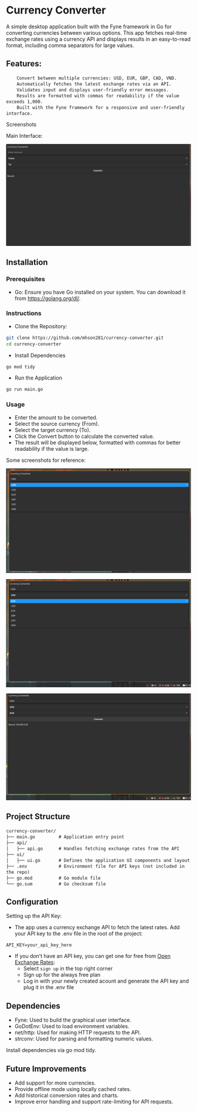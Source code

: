 # Currency Converter

A simple desktop application built with the Fyne framework in Go for converting currencies between various options. This app fetches real-time exchange rates using a currency API and displays results in an easy-to-read format, including comma separators for large values.

## Features:

```plaintext
    Convert between multiple currencies: USD, EUR, GBP, CAD, VND.
    Automatically fetches the latest exchange rates via an API.
    Validates input and displays user-friendly error messages.
    Results are formatted with commas for readability if the value exceeds 1,000.
    Built with the Fyne framework for a responsive and user-friendly interface.
```

Screenshots

Main Interface:

![Main Interface](./assets/screenshots/main_interface.png)

## Installation

### Prerequisites

- Go: Ensure you have Go installed on your system. You can download it from https://golang.org/dl/.

### Instructions

- Clone the Repository:

```bash
git clone https://github.com/mhson281/currency-converter.git
cd currency-converter

```

- Install Dependencies

```bash
go mod tidy
```

- Run the Application

```bash
go run main.go
```

### Usage

- Enter the amount to be converted.
- Select the source currency (From).
- Select the target currency (To).
- Click the Convert button to calculate the converted value.
- The result will be displayed below, formatted with commas for better readability if the value is large.

Some screenshots for reference:

![select-from](./assets/screenshots/select_from_currency.png)

![select-to](./assets/screenshots/select_to_currency.png)

![result](./assets/screenshots/result.png)

## Project Structure

```plaintext
currency-converter/
├── main.go         # Application entry point
├── api/
│   ├── api.go      # Handles fetching exchange rates from the API
├── ui/
│   ├── ui.go       # Defines the application UI components and layout
├── .env            # Environment file for API keys (not included in the repo)
├── go.mod          # Go module file
└── go.sum          # Go checksum file

```

## Configuration

Setting up the API Key:

- The app uses a currency exchange API to fetch the latest rates. Add your API key to the .env file in the root of the project:

```plaintext
API_KEY=your_api_key_here
```

- If you don’t have an API key, you can get one for free from [Open Exchange Rates](https://openexchangerates.org/):
  - Select `sign up` in the top right corner
  - Sign up for the always free plan
  - Log in with your newly created acount and generate the API key and plug it in the .env file

## Dependencies

- Fyne: Used to build the graphical user interface.
- GoDotEnv: Used to load environment variables.
- net/http: Used for making HTTP requests to the API.
- strconv: Used for parsing and formatting numeric values.

Install dependencies via go mod tidy.

## Future Improvements

- Add support for more currencies.
- Provide offline mode using locally cached rates.
- Add historical conversion rates and charts.
- Improve error handling and support rate-limiting for API requests.
